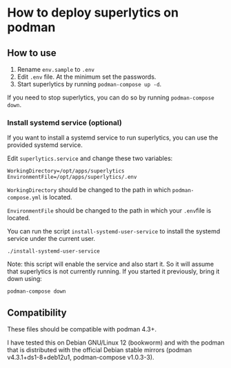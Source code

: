 # How to deploy superlytics on podman

## How to use

1. Rename `env.sample` to `.env`
2. Edit `.env` file. At the minimum set the passwords.
3. Start superlytics by running `podman-compose up -d`.

If you need to stop superlytics, you can do so by running `podman-compose down`.

### Install systemd service (optional)

If you want to install a systemd service to run superlytics, you can use the provided
systemd service.

Edit `superlytics.service` and change these two variables:

    WorkingDirectory=/opt/apps/superlytics
    EnvironmentFile=/opt/apps/superlytics/.env

`WorkingDirectory` should be changed to the path in which `podman-compose.yml`
is located.

`EnvironmentFile` should be changed to the path in which your `.env`file is
located.

You can run the script `install-systemd-user-service` to install the systemd
service under the current user.

    ./install-systemd-user-service

Note: this script will enable the service and also start it. So it will assume
that superlytics is not currently running. If you started it previously, bring it
down using:

    podman-compose down

## Compatibility

These files should be compatible with podman 4.3+.

I have tested this on Debian GNU/Linux 12 (bookworm) and with the podman that
is distributed with the official Debian stable mirrors (podman
v4.3.1+ds1-8+deb12u1, podman-compose v1.0.3-3).

